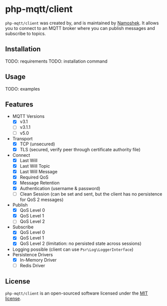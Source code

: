 # php-mqtt/client

`php-mqtt/client` was created by, and is maintained by [Namoshek](https://github.com/namoshek). It allows you to connect to an MQTT broker where you can publish messages and subscribe to topics.

## Installation

TODO: requirements
TODO: installation command

## Usage

TODO: examples

## Features

- MQTT Versions
  - [x] v3.1
  - [ ] v3.1.1
  - [ ] v5.0
- Transport
  - [x] TCP (unsecured)
  - [x] TLS (secured, verify peer through certificate authority file)
- Connect
  - [x] Last Will
  - [x] Last Will Topic
  - [x] Last Will Message
  - [x] Required QoS
  - [x] Message Retention
  - [x] Authentication (username & password)
  - [ ] Clean Session (can be set and sent, but the client has no persistence for QoS 2 messages)
- Publish
  - [x] QoS Level 0
  - [x] QoS Level 1
  - [ ] QoS Level 2
- Subscribe
  - [x] QoS Level 0
  - [x] QoS Level 1
  - [x] QoS Level 2 (limitation: no persisted state across sessions)
- Logging possible (client can use `Psr\Log\LoggerInterface`)
- Persistence Drivers
  - [x] In-Memory Driver
  - [ ] Redis Driver

## License

`php-mqtt/client` is an open-sourced software licensed under the [MIT license](LICENSE.md).
